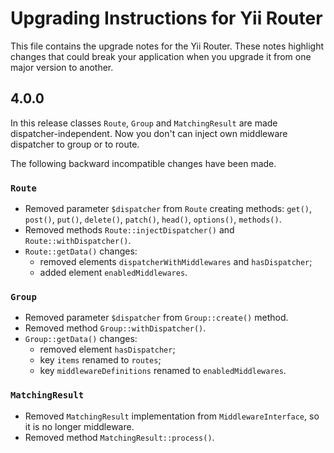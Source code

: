 # Upgrading Instructions for Yii Router

This file contains the upgrade notes for the Yii Router.
These notes highlight changes that could break your application when you upgrade it from one major version to another.

## 4.0.0

In this release classes `Route`, `Group` and `MatchingResult` are made dispatcher-independent. Now you don't can inject
own middleware dispatcher to group or to route.

The following backward incompatible changes have been made.

### `Route`

- Removed parameter `$dispatcher` from `Route` creating methods: `get()`, `post()`, `put()`, `delete()`, `patch()`,
  `head()`, `options()`, `methods()`.
- Removed methods `Route::injectDispatcher()` and `Route::withDispatcher()`.
- `Route::getData()` changes:
  - removed elements `dispatcherWithMiddlewares` and `hasDispatcher`;
  - added element `enabledMiddlewares`.
 
### `Group`

- Removed parameter `$dispatcher` from `Group::create()` method.
- Removed method `Group::withDispatcher()`.
- `Group::getData()` changes:
  - removed element `hasDispatcher`;
  - key `items` renamed to `routes`;
  - key `middlewareDefinitions` renamed to `enabledMiddlewares`.

### `MatchingResult`

- Removed `MatchingResult` implementation from `MiddlewareInterface`, so it is no longer middleware.
- Removed method `MatchingResult::process()`.
